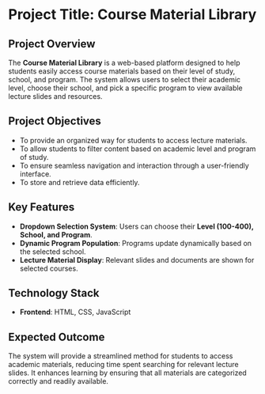 # **Project Title: Course Material Library**  

## **Project Overview**  
The **Course Material Library** is a web-based platform designed to help students easily access course materials based on their level of study, school, and program. The system allows users to select their academic level, choose their school, and pick a specific program to view available lecture slides and resources.  

## **Project Objectives**  
- To provide an organized way for students to access lecture materials.  
- To allow students to filter content based on academic level and program of study.  
- To ensure seamless navigation and interaction through a user-friendly interface.  
- To store and retrieve data efficiently.

## **Key Features**  
- **Dropdown Selection System**: Users can choose their **Level (100-400), School, and Program**.  
- **Dynamic Program Population**: Programs update dynamically based on the selected school.  
- **Lecture Material Display**: Relevant slides and documents are shown for selected courses.  

## **Technology Stack**  
- **Frontend**: HTML, CSS, JavaScript   

## **Expected Outcome**  
The system will provide a streamlined method for students to access academic materials, reducing time spent searching for relevant lecture slides. It enhances learning by ensuring that all materials are categorized correctly and readily available.  
